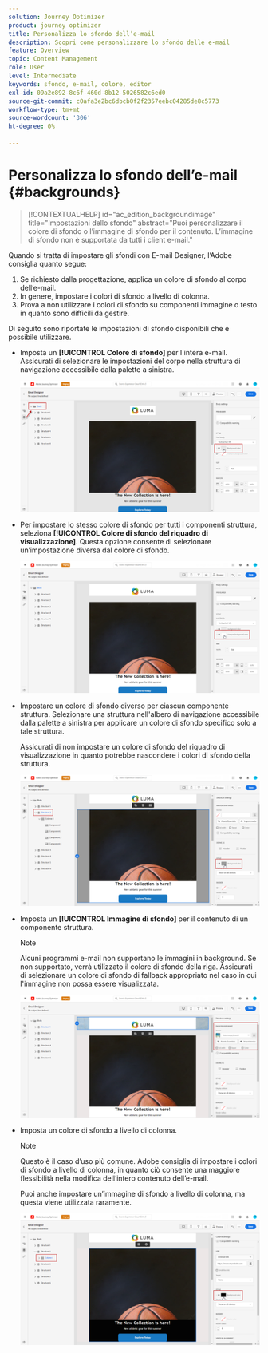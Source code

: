 ```yaml
---
solution: Journey Optimizer
product: journey optimizer
title: Personalizza lo sfondo dell’e-mail
description: Scopri come personalizzare lo sfondo delle e-mail
feature: Overview
topic: Content Management
role: User
level: Intermediate
keywords: sfondo, e-mail, colore, editor
exl-id: 09a2e892-8c6f-460d-8b12-5026582c6ed0
source-git-commit: c0afa3e2bc6dbcb0f2f2357eebc04285de8c5773
workflow-type: tm+mt
source-wordcount: '306'
ht-degree: 0%

---
```


# Personalizza lo sfondo dell’e-mail {#backgrounds}

>[!CONTEXTUALHELP]
>id="ac_edition_backgroundimage"
>title="Impostazioni dello sfondo"
>abstract="Puoi personalizzare il colore di sfondo o l’immagine di sfondo per il contenuto. L’immagine di sfondo non è supportata da tutti i client e-mail."

Quando si tratta di impostare gli sfondi con E-mail Designer, l’Adobe consiglia quanto segue:

1. Se richiesto dalla progettazione, applica un colore di sfondo al corpo dell’e-mail.
1. In genere, impostare i colori di sfondo a livello di colonna.
1. Prova a non utilizzare i colori di sfondo su componenti immagine o testo in quanto sono difficili da gestire.

Di seguito sono riportate le impostazioni di sfondo disponibili che è possibile utilizzare.

* Imposta un **[!UICONTROL Colore di sfondo]** per l&#39;intera e-mail. Assicurati di selezionare le impostazioni del corpo nella struttura di navigazione accessibile dalla palette a sinistra.

   ![](assets/background_1.png)

* Per impostare lo stesso colore di sfondo per tutti i componenti struttura, seleziona **[!UICONTROL Colore di sfondo del riquadro di visualizzazione]**. Questa opzione consente di selezionare un’impostazione diversa dal colore di sfondo.

   ![](assets/background_2.png)

* Impostare un colore di sfondo diverso per ciascun componente struttura. Selezionare una struttura nell&#39;albero di navigazione accessibile dalla palette a sinistra per applicare un colore di sfondo specifico solo a tale struttura.

   Assicurati di non impostare un colore di sfondo del riquadro di visualizzazione in quanto potrebbe nascondere i colori di sfondo della struttura.

   ![](assets/background_3.png)

* Imposta un **[!UICONTROL Immagine di sfondo]** per il contenuto di un componente struttura.

   >[!NOTE]
   >
   >Alcuni programmi e-mail non supportano le immagini in background. Se non supportato, verrà utilizzato il colore di sfondo della riga. Assicurati di selezionare un colore di sfondo di fallback appropriato nel caso in cui l&#39;immagine non possa essere visualizzata.

   ![](assets/background_4.png)

* Imposta un colore di sfondo a livello di colonna.

   >[!NOTE]
   >
   >Questo è il caso d’uso più comune. Adobe consiglia di impostare i colori di sfondo a livello di colonna, in quanto ciò consente una maggiore flessibilità nella modifica dell’intero contenuto dell’e-mail.

   Puoi anche impostare un’immagine di sfondo a livello di colonna, ma questa viene utilizzata raramente.

   ![](assets/background_5.png)
